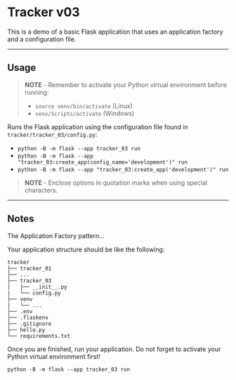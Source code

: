 # Tracker v03

This is a demo of a basic Flask application that uses an application factory and a configuration file.

-----

## Usage

> **NOTE** - Remember to activate your Python virtual environment before running:
>
> - `source venv/bin/activate` (Linux)
> - `venv/Scripts/activate` (Windows)

Runs the Flask application using the configuration file found in `tracker/tracker_03/config.py`:

- `python -B -m flask --app tracker_03 run`
- `python -B -m flask --app "tracker_03:create_app(config_name='development')" run`
- `python -B -m flask --app "tracker_03:create_app('development')" run`

> **NOTE** - Enclose options in quotation marks when using special characters.

-----

## Notes

The Application Factory pattern...

Your application structure should be like the following:

```text
tracker
├── tracker_01
├── ...
├── tracker_03
|   ├── __init__.py
|   └── config.py
├── venv
|   └── ...
├── .env
├── .flaskenv
├── .gitignore
├── hello.py
└── requirements.txt
```

Once you are finished, run your application. Do not forget to activate your Python virtual environment first!

```shell
python -B -m flask --app tracker_03 run
```
